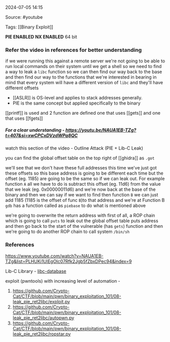
2024-07-05 14:15

Source: #youtube 

Tags: [[Binary Exploit]]

**PIE ENABLED**
**NX ENABLED**
64 bit
### Refer the video in references for better understanding 

if we were running this against a remote server we're not going to be able to run local commands on their system until we get a shell so we need to find a way to leak a `libc` function so we can then find our way back to the base and then find our way to the functions that we're interested in bearing in mind that every system will have a different version of `libc` and they'll have different offsets

- [[ASLR]] is OS-level and applies to stack addresses generally. 
- PIE is the same concept but applied specifically to the binary 

[[printf]] is used and 2 function are defined one that uses [[gets]] and one that uses [[fgets]] 
##### For a clear understanding - https://youtu.be/NAUA1EB-TZg?t=407&si=xwCPCxDVzdWPq8QC 
watch this section of the video - Outline Attack (PIE + Lib-C Leak)

you can find the global offset table on the top right of [[ghidra]] as `.got` 

we'll see that we don't have these full addresses this time we've just got these offsets so this base address is going to be different each time but the offset (eg. 1185) are going to be the same so if we can leak out. For example function `A` all we have to do is subtract this offset (eg. 11d6) from the value that we leak (eg. 0x00000011d6) and we're now back at the base of the binary and then we can say if we want to find then function `B` we can just add 1185 (1185 is the offset of func `B`)to that address and we're at Function B
`gdb` has a function called as `piebase` to do what is mentioned above 

we're going to overwrite the return address with first of all, a ROP chain which is going to call `puts` to leak out the global offset table puts address and then go back to the start of the vulnerable (has `gets`) function and then we're going to do another ROP chain to call system `/bin/sh`

### References
https://www.youtube.com/watch?v=NAUA1EB-TZg&list=PLHUKi1UlEgOIc07Rfk2Jgb5fZbxDPec94&index=9

Lib-C Library - [libc-database](https://libc.rip/)

exploit (pwntools) with increasing level of automation -
1. https://github.com/Crypto-Cat/CTF/blob/main/pwn/binary_exploitation_101/08-leak_pie_ret2libc/exploit.py
2. https://github.com/Crypto-Cat/CTF/blob/main/pwn/binary_exploitation_101/08-leak_pie_ret2libc/autopwn.py
3. https://github.com/Crypto-Cat/CTF/blob/main/pwn/binary_exploitation_101/08-leak_pie_ret2libc/ropstar.py